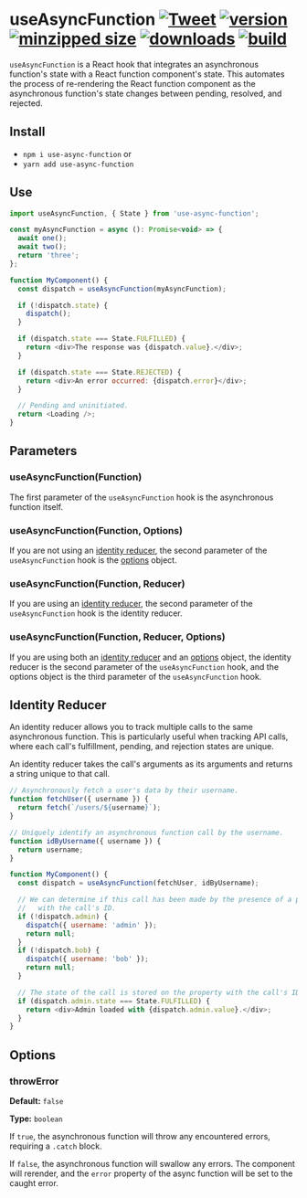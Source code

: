 # useAsyncFunction [![Tweet](https://img.shields.io/twitter/url/http/shields.io.svg?style=social)](https://twitter.com/intent/tweet?text=useAsyncFunction%20integrates%20your%20asynchronous%20function%20state%20with%20a%20React%20component's%20local%20state.&url=https://github.com/CharlesStover/use-async-function&via=CharlesStover&hashtags=react,reactjs,javascript,typescript,webdev,webdevelopment) [![version](https://img.shields.io/npm/v/use-async-function.svg)](https://www.npmjs.com/package/use-async-function) [![minzipped size](https://img.shields.io/bundlephobia/minzip/use-async-function.svg)](https://www.npmjs.com/package/use-async-function) [![downloads](https://img.shields.io/npm/dt/use-async-function.svg)](https://www.npmjs.com/package/use-async-function) [![build](https://api.travis-ci.com/CharlesStover/use-async-function.svg)](https://travis-ci.com/CharlesStover/use-async-function/)

`useAsyncFunction` is a React hook that integrates an asynchronous function's
state with a React function component's state. This automates the process of
re-rendering the React function component as the asynchronous function's state
changes between pending, resolved, and rejected.

## Install

- `npm i use-async-function` or
- `yarn add use-async-function`

## Use

```javascript
import useAsyncFunction, { State } from 'use-async-function';

const myAsyncFunction = async (): Promise<void> => {
  await one();
  await two();
  return 'three';
};

function MyComponent() {
  const dispatch = useAsyncFunction(myAsyncFunction);

  if (!dispatch.state) {
    dispatch();
  }

  if (dispatch.state === State.FULFILLED) {
    return <div>The response was {dispatch.value}.</div>;
  }

  if (dispatch.state === State.REJECTED) {
    return <div>An error occurred: {dispatch.error}</div>;
  }

  // Pending and uninitiated.
  return <Loading />;
}
```

## Parameters

### useAsyncFunction(Function)

The first parameter of the `useAsyncFunction` hook is the asynchronous function
itself.

### useAsyncFunction(Function, Options)

If you are not using an [identity reducer](#identity-reducer), the second
parameter of the `useAsyncFunction` hook is the [options](#options) object.

### useAsyncFunction(Function, Reducer)

If you are using an [identity reducer](#identity-reducer), the second parameter
of the `useAsyncFunction` hook is the identity reducer.

### useAsyncFunction(Function, Reducer, Options)

If you are using both an [identity reducer](#identity-reducer) and an
[options](#options) object, the identity reducer is the second parameter of the
`useAsyncFunction` hook, and the options object is the third parameter of the
`useAsyncFunction` hook.

## Identity Reducer

An identity reducer allows you to track multiple calls to the same asynchronous
function. This is particularly useful when tracking API calls, where each call's
fulfillment, pending, and rejection states are unique.

An identity reducer takes the call's arguments as its arguments and returns a
string unique to that call.

```javascript
// Asynchronously fetch a user's data by their username.
function fetchUser({ username }) {
  return fetch(`/users/${username}`);
}

// Uniquely identify an asynchronous function call by the username.
function idByUsername({ username }) {
  return username;
}

function MyComponent() {
  const dispatch = useAsyncFunction(fetchUser, idByUsername);

  // We can determine if this call has been made by the presence of a property
  //   with the call's ID.
  if (!dispatch.admin) {
    dispatch({ username: 'admin' });
    return null;
  }
  if (!dispatch.bob) {
    dispatch({ username: 'bob' });
    return null;
  }

  // The state of the call is stored on the property with the call's ID.
  if (dispatch.admin.state === State.FULFILLED) {
    return <div>Admin loaded with {dispatch.admin.value}.</div>;
  }
}
```

## Options

### throwError

**Default:** `false`

**Type:** `boolean`

If `true`, the asynchronous function will throw any encountered errors,
requiring a `.catch` block.

If `false`, the asynchronous function will swallow any errors. The component
will rerender, and the `error` property of the async function will be set to the
caught error.
